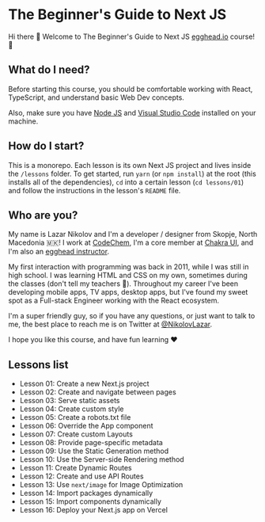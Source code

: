 # The Beginner's Guide to Next JS

Hi there 👋 Welcome to The Beginner's Guide to Next JS [egghead.io](https://egghead.io) course! 🚀

## What do I need?

Before starting this course, you should be comfortable working with React, TypeScript, and understand basic Web Dev concepts.

Also, make sure you have [Node JS](https://nodejs.org/) and [Visual Studio Code](https://code.visualstudio.com/) installed on your machine.

## How do I start?

This is a monorepo. Each lesson is its own Next JS project and lives inside the `/lessons` folder. To get started, run `yarn` (or `npm install`) at the root (this installs all of the dependencies), `cd` into a certain lesson (`cd lessons/01`) and follow the instructions in the lesson's `README` file.

## Who are you?

My name is Lazar Nikolov and I'm a developer / designer from Skopje, North Macedonia 🇲🇰! I work at [CodeChem](https://codechem.com), I'm a core member at [Chakra UI](https://chakra-ui.com), and I'm also an [egghead instructor](https://egghead.io/q/resources-by-lazar-nikolov).

My first interaction with programming was back in 2011, while I was still in high school. I was learning HTML and CSS on my own, sometimes during the classes (don't tell my teachers 🤫). Throughout my career I've been developing mobile apps, TV apps, desktop apps, but I've found my sweet spot as a Full-stack Engineer working with the React ecosystem.

I'm a super friendly guy, so if you have any questions, or just want to talk to me, the best place to reach me is on Twitter at [@NikolovLazar](https://twitter.com/NikolovLazar).

I hope you like this course, and have fun learning ❤️

## Lessons list

- Lesson 01: Create a new Next.js project
- Lesson 02: Create and navigate between pages
- Lesson 03: Serve static assets
- Lesson 04: Create custom style
- Lesson 05: Create a robots.txt file
- Lesson 06: Override the App component
- Lesson 07: Create custom Layouts
- Lesson 08: Provide page-specific metadata
- Lesson 09: Use the Static Generation method
- Lesson 10: Use the Server-side Rendering method
- Lesson 11: Create Dynamic Routes
- Lesson 12: Create and use API Routes
- Lesson 13: Use `next/image` for Image Optimization
- Lesson 14: Import packages dynamically
- Lesson 15: Import components dynamically
- Lesson 16: Deploy your Next.js app on Vercel
